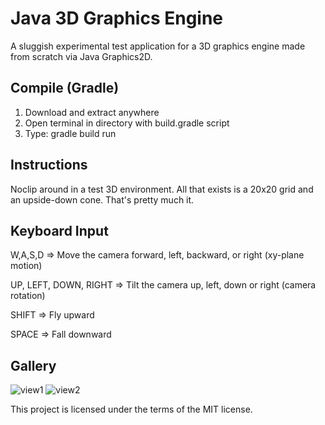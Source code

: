 # Java 3D Graphics Engine

A sluggish experimental test application for a 3D graphics engine made
from scratch via Java Graphics2D.

## Compile (Gradle)

1. Download and extract anywhere
2. Open terminal in directory with build.gradle script
3. Type: gradle build run

## Instructions

Noclip around in a test 3D environment. All that exists is a 20x20 grid and an upside-down
cone. That's pretty much it.

## Keyboard Input

W,A,S,D => Move the camera forward, left, backward, or right (xy-plane motion)

UP, LEFT, DOWN, RIGHT => Tilt the camera up, left, down or right (camera rotation)

SHIFT => Fly upward

SPACE => Fall downward

## Gallery

![view1](https://github.com/swarmalator/java-3D-graphics-engine/blob/master/images/view1.png)
![view2](https://github.com/swarmalator/java-3D-graphics-engine/blob/master/images/view2.png)

This project is licensed under the terms of the MIT license.
